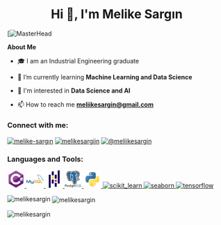 
<h1 align="center">Hi 👋, I'm Melike Sargın</h1>

[![MasterHead](https://media.giphy.com/media/xT9C25UNTwfZuk85WP/giphy-downsized-large.gif)

**About Me**


- 🎓 I am an Industrial Engineering graduate

- 🌱 I’m currently learning **Machine Learning and Data Science**

- 🧐 I'm interested in **Data Science and AI**

- 📫 How to reach me **meliikesargin@gmail.com**

<h3 align="left">Connect with me:</h3>
<p align="left">
<a href="https://linkedin.com/in/melike-sargın" target="blank"><img align="center" src="https://raw.githubusercontent.com/rahuldkjain/github-profile-readme-generator/master/src/images/icons/Social/linked-in-alt.svg" alt="melike-sargın" height="30" width="40" /></a>
<a href="https://kaggle.com/melikesargiin" target="blank"><img align="center" src="https://raw.githubusercontent.com/rahuldkjain/github-profile-readme-generator/master/src/images/icons/Social/kaggle.svg" alt="melikesargiin" height="30" width="40" /></a>
<a href="https://medium.com/@meliikesargin" target="blank"><img align="center" src="https://raw.githubusercontent.com/rahuldkjain/github-profile-readme-generator/master/src/images/icons/Social/medium.svg" alt="@meliikesargin" height="30" width="40" /></a>
</p>

<h3 align="left">Languages and Tools:</h3>
<p align="left"> <a href="https://www.w3schools.com/cs/" target="_blank" rel="noreferrer"> <img src="https://raw.githubusercontent.com/devicons/devicon/master/icons/csharp/csharp-original.svg" alt="csharp" width="40" height="40"/> </a> <a href="https://www.mysql.com/" target="_blank" rel="noreferrer"> <img src="https://raw.githubusercontent.com/devicons/devicon/master/icons/mysql/mysql-original-wordmark.svg" alt="mysql" width="40" height="40"/> </a> <a href="https://pandas.pydata.org/" target="_blank" rel="noreferrer"> <img src="https://raw.githubusercontent.com/devicons/devicon/2ae2a900d2f041da66e950e4d48052658d850630/icons/pandas/pandas-original.svg" alt="pandas" width="40" height="40"/> </a> <a href="https://www.postgresql.org" target="_blank" rel="noreferrer"> <img src="https://raw.githubusercontent.com/devicons/devicon/master/icons/postgresql/postgresql-original-wordmark.svg" alt="postgresql" width="40" height="40"/> </a> <a href="https://www.python.org" target="_blank" rel="noreferrer"> <img src="https://raw.githubusercontent.com/devicons/devicon/master/icons/python/python-original.svg" alt="python" width="40" height="40"/> </a> <a href="https://scikit-learn.org/" target="_blank" rel="noreferrer"> <img src="https://upload.wikimedia.org/wikipedia/commons/0/05/Scikit_learn_logo_small.svg" alt="scikit_learn" width="40" height="40"/> </a> <a href="https://seaborn.pydata.org/" target="_blank" rel="noreferrer"> <img src="https://seaborn.pydata.org/_images/logo-mark-lightbg.svg" alt="seaborn" width="40" height="40"/> </a> <a href="https://www.tensorflow.org" target="_blank" rel="noreferrer"> <img src="https://www.vectorlogo.zone/logos/tensorflow/tensorflow-icon.svg" alt="tensorflow" width="40" height="40"/> </a> </p>

<p><img align="left" src="https://github-readme-stats.vercel.app/api/top-langs?username=melikesargin&show_icons=true&locale=en&layout=compact" alt="melikesargin" /></p>

<p>&nbsp;<img align="center" src="https://github-readme-stats.vercel.app/api?username=melikesargin&show_icons=true&locale=en" alt="melikesargin" /></p>

<p><img align="center" src="https://github-readme-streak-stats.herokuapp.com/?user=melikesargin&" alt="melikesargin" /></p>
